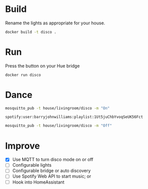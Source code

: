 # Build

Rename the lights as appropriate for your house. 

```sh
docker build -t disco .
```

# Run

Press the button on your Hue bridge

```sh
docker run disco
```

# Dance

```sh
mosquitto_pub -t house/livingroom/disco -m "On"
```

```
spotify:user:barryjohnwilliams:playlist:1Ut5juChbYvoqSeUK56Fct
```

```sh
mosquitto_pub -t house/livingroom/disco -m "Off"
```

# Improve

- [X] Use MQTT to turn disco mode on or off
- [ ] Configurable lights
- [ ] Configurable bridge or auto discovery
- [ ] Use Spotify Web API to start music; or
- [ ] Hook into HomeAssistant